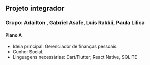 ## Projeto integrador
### Grupo: Adailton , Gabriel Asafe, Luís Rakkii, Paula Lilica

#### Plano A

- Ideia principal: Gerenciador de finanças pessoais.        
- Cunho: Social.
- Linguagens necessárias: Dart/Flutter, React Native, SQLITE
